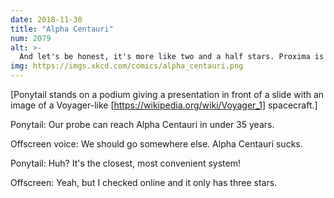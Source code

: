 ```yaml
---
date: 2018-11-30
title: "Alpha Centauri"
num: 2079
alt: >-
  And let's be honest, it's more like two and a half stars. Proxima is barely a star and barely bound to the system.
img: https://imgs.xkcd.com/comics/alpha_centauri.png
---
```

[Ponytail stands on a podium giving a presentation in front of a slide with an image of a Voyager-like [https://wikipedia.org/wiki/Voyager_1] spacecraft.]

Ponytail: Our probe can reach Alpha Centauri in under 35 years.

Offscreen voice: We should go somewhere else. Alpha Centauri sucks.

Ponytail: Huh? It's the closest, most convenient system!

Offscreen: Yeah, but I checked online and it only has three stars.